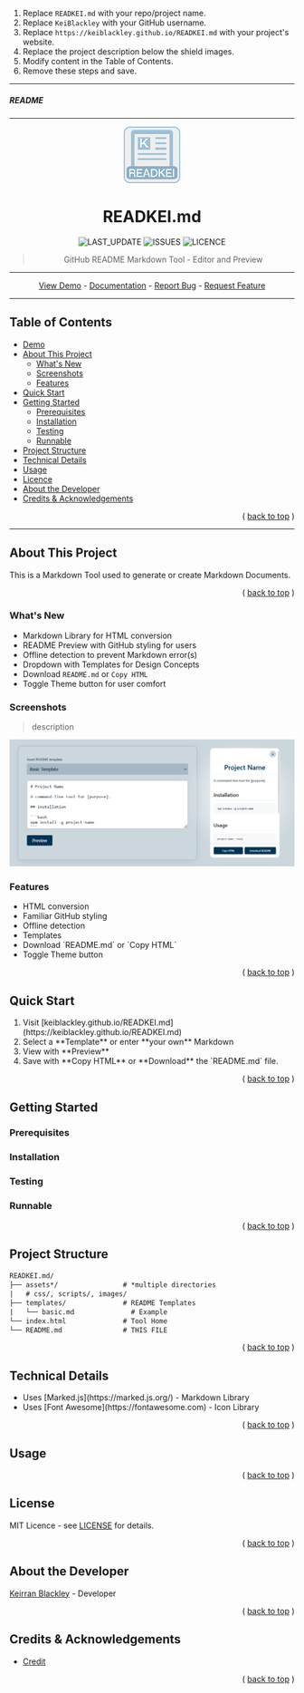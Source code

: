 <ol>
<li>Replace <code>READKEI.md</code> with your repo/project name.</li>
<li>Replace <code>KeiBlackley</code> with your GitHub username.</li>
<li>Replace <code>https://keiblackley.github.io/READKEI.md</code> with your project&#39;s website.</li>
<li>Replace the project description below the shield images.</li>
<li>Modify content in the Table of Contents.</li>
<li>Remove these steps and save.</li>
</ol>
<hr>
<h5>README</h5>
<hr>
<div align="center">
<p><img src="images/logo.png" alt="HEADER"></p>
<h1>READKEI.md</h1>
<p><img src="https://img.shields.io/github/release/KeiBlackley/READKEI.md" alt="LAST_UPDATE">
<img src="https://img.shields.io/github/issues/KeiBlackley/READKEI.md" alt="ISSUES">
<img src="https://img.shields.io/github/license/KeiBlackley/READKEI.md.svg" alt="LICENCE"></p>
<blockquote>
<p>GitHub README Markdown Tool - Editor and Preview</p>
</blockquote>
<hr>
<p><a href="https://keiblackley.github.io/READKEI.md">View Demo</a> - <a href="README.md">Documentation</a> - <a href="https://github.com/KeiBlackley/READKEI.md/issues/">Report Bug</a> - <a href="https://github.com/KeiBlackley/READKEI.md/issues/">Request Feature</a></p>
</div>
<hr>
<h2>Table of Contents</h2>
<ul>
<li><a href="https://keiblackley.github.io/READKEI.md">Demo</a></li>
<li><a href="#about-this-project">About This Project</a><ul>
<li><a href="#whats-new">What&#39;s New</a></li>
<li><a href="#screenshots">Screenshots</a></li>
<li><a href="#features">Features</a></li>
</ul>
</li>
<li><a href="#quick-start">Quick Start</a></li>
<li><a href="#getting-started">Getting Started</a><ul>
<li><a href="#prerequisites">Prerequisites</a></li>
<li><a href="#installation">Installation</a></li>
<li><a href="#testing">Testing</a></li>
<li><a href="#run-locally">Runnable</a></li>
</ul>
</li>
<li><a href="#project-structure">Project Structure</a></li>
<li><a href="#technical-details">Technical Details</a></li>
<li><a href="#usage">Usage</a></li>
<li><a href="#license">Licence</a></li>
<li><a href="#about-the-developer">About the Developer</a></li>
<li><a href="#credits--acknowledgements">Credits &amp; Acknowledgements</a></li>
</ul>
<div align="right"><p>( <a href="#readme">back to top</a> )</p></div>
<hr>
<h2>About This Project</h2>
<p>This is a Markdown Tool used to generate or create Markdown Documents.</p>
<div align="right"><p>( <a href="#readme">back to top</a> )</p></div>
<h3>What&#39;s New</h3>
<ul>
<li>Markdown Library for HTML conversion</li>
<li>README Preview with GitHub styling for users</li>
<li>Offline detection to prevent Markdown error(s)</li>
<li>Dropdown with Templates for Design Concepts</li>
<li>Download <code>README.md</code> or <code>Copy HTML</code></li>
<li>Toggle Theme button for user comfort</li>
</ul>
<h3>Screenshots</h3>
<blockquote>
<p>description</p>
</blockquote>
<p><img src="images/screenshot.png" alt="PREVIEW"></p>
<h3>Features</h3>
<ul>
<li>HTML conversion</li>
<li>Familiar GitHub styling</li>
<li>Offline detection</li>
<li>Templates</li>
<li>Download `README.md` or `Copy HTML`</li>
<li>Toggle Theme button</li>
</ul>
<div align="right"><p>( <a href="#readme">back to top</a> )</p></div>
<h2>Quick Start</h2>
<ol>
<li>Visit [keiblackley.github.io/READKEI.md](https://keiblackley.github.io/READKEI.md)</li>
<li>Select a **Template** or enter **your own** Markdown</li>
<li>View with **Preview**</li>
<li>Save with **Copy HTML** or **Download** the `README.md` file.</li>
</ol>
<div align="right"><p>( <a href="#readme">back to top</a> )</p></div>
<h2>Getting Started</h2>
<h3>Prerequisites</h3>
<h3>Installation</h3>
<h3>Testing</h3>
<h3>Runnable</h3>
<div align="right"><p>( <a href="#readme">back to top</a> )</p></div>
<h2>Project Structure</h2>
<pre><code>READKEI.md/
├── assets*/                # *multiple directories
|   # css/, scripts/, images/      
├── templates/              # README Templates
|   └── basic.md              # Example
└── index.html              # Tool Home     
└── README.md               # THIS FILE
</code></pre>
<div align="right"><p>( <a href="#readme">back to top</a> )</p></div>
<h2>Technical Details</h2>
<ul>
<li>Uses [Marked.js](https://marked.js.org/) - Markdown Library</li>
<li>Uses [Font Awesome](https://fontawesome.com) - Icon Library</li>
</ul>
<div align="right"><p>( <a href="#readme">back to top</a> )</p></div>
<h2>Usage</h2>
<div align="right"><p>( <a href="#readme">back to top</a> )</p></div>
<h2>License</h2>
<p>MIT Licence - see <a href="LICENSE">LICENSE</a> for details.</p>
<div align="right"><p>( <a href="#readme">back to top</a> )</p></div>
<h2>About the Developer</h2>
<p><a href="https://keirranblackley.com">Keirran Blackley</a> - Developer</p>
<div align="right"><p>( <a href="#readme">back to top</a> )</p></div>
<h2>Credits &amp; Acknowledgements</h2>
<ul>
<li><a href="#credits--acknowledgements">Credit</a></li>
</ul>
<div align="right"><p>( <a href="#readme">back to top</a> )</p></div>